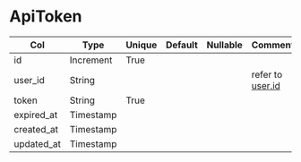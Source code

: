 # ApiToken

| Col | Type | Unique | Default | Nullable | Comment |
| --- | --- | --- | --- | --- | --- |
| id | Increment | True | | | |
| user_id | String | | | | refer to [user.id](./user.md "doc of table user") |
| token | String | True | | | |
| expired_at | Timestamp | | | | |
| created_at | Timestamp | | | | |
| updated_at | Timestamp | | | | |

